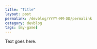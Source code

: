 ```yaml
---
title: "Title"
layout: post
permalink: /devblog/YYYY-MM-DD/permalink
category: devblog
tags: [my-game]
---
```


Text goes here.